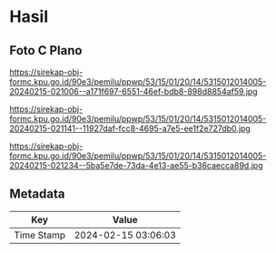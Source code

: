 # Hasil

## Foto C Plano

https://sirekap-obj-formc.kpu.go.id/90e3/pemilu/ppwp/53/15/01/20/14/5315012014005-20240215-021006--a171f697-6551-46ef-bdb8-898d8854af59.jpg

https://sirekap-obj-formc.kpu.go.id/90e3/pemilu/ppwp/53/15/01/20/14/5315012014005-20240215-021141--11927daf-fcc8-4695-a7e5-ee1f2e727db0.jpg

https://sirekap-obj-formc.kpu.go.id/90e3/pemilu/ppwp/53/15/01/20/14/5315012014005-20240215-021234--5ba5e7de-73da-4e13-ae55-b36caecca89d.jpg


## Metadata

| Key        | Value               |
| ---------- | ------------------- |
| Time Stamp | 2024-02-15 03:06:03 |



